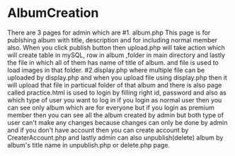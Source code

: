 # AlbumCreation
There are 3 pages for admin which are 
#1. album.php
This page is for publshing album with title, description and for including normal member also.
When you click publish button then upload.php will take action which will create table in mySQL, row in album ,folder in main directory and lastly the file in which all of them has name of title of album. and file is used to load images in that folder.
#2.display.php
where multiple file can be uploaded by display.php and when you upload file using display.php then it will upload that file in particual folder of that album 
and there is also page called practice.html is used to login by filling right id, password and also as which type of user you want to log in if you login as normal user then you can see only album which are for everyone but if you login as premium member then you can see all the album created by admin but both type of user can't make any changes because changes can only be done by admin and if you don't have account then you can create account by CreaterAccount.php
and lastly admin can also unpublish(delete) album by album's title name in unpublish.php or delete.php page.
